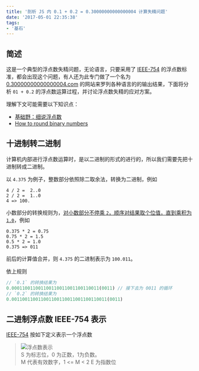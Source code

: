 ```yaml
---
title: '剖析 JS 内 0.1 + 0.2 = 0.30000000000000004 计算失精问题'
date: '2017-05-01 22:35:38'
tags:
- '基石'
---
```


## 简述
这是一个典型的浮点数失精问题，无论语言，只要采用了 [IEEE-754][l2] 的浮点数标准，都会出现这个问题，有人还为此专门做了一个名为  [0.30000000000000004.com][l1] 的网站来罗列各种语言的的输出结果，下面将分析 `01 + 0.2` 的浮点数运算过程，并讨论浮点数失精的应对方案。

理解下文可能需要以下知识点：  
* [基础野：细说浮点数][l4]
* [How to round binary numbers][l5]

## 十进制转二进制
计算机内部进行浮点数运算时，是以二进制的形式的进行的，所以我们需要先把十进制转成二进制。

以 `4.375` 为例子，整数部分依照除二取余法，转换为二进制，例如
```
4 / 2 =  2..0
2 / 2 =  1..0
4 => 100.
```
小数部分的转换规则为，[对小数部分不停乘 `2`，顺序对结果取个位值，直到乘积为 `1.0`][l3]，例如
```
0.375 * 2 = 0.75
0.75 * 2 = 1.5
0.5 * 2 = 1.0
0.375 => 011
```
前后的计算值合并，则 `4.375` 的二进制表示为 `100.011`。

依上规则
```javascript
// `0.1` 的转换结果为
0.000110011001100110011001100110011(0011) // 接下去为 0011 的循环
// `0.2` 的转换结果为
0.001100110011001100110011001100110011(0011)
```

## 二进制浮点数 IEEE-754 表示
[IEEE-754][m1] 按如下定义表示一个浮点数

> ![浮点数表示][m1]  
> S 为标志位，0 为正数，1为负数。  
> M 代表有效数字，1 <= M < 2
> E 为指数位

[l1]: http://0.30000000000000004.com "0.30000000000000004.com"
[l2]: ../Resources/IEEE-754-2008.pdf "IEEE-754-2008.pdf"
[l3]: http://stackoverflow.com/a/3954640/1914450 "convert float number to binary"
[l4]: http://www.cnblogs.com/fsjohnhuang/p/5109766.html "基础野：细说浮点数"
[l5]: https://medium.com/@maximus.koretskyi/how-to-round-binary-fractions-625c8fa3a1af "How to round binary numbers"
[m1]: http://mathjax.plusman.cn/svg/?m=V%3D(-1)%5ES%20*%20M%20*%202%5EE "V=(-1)^S * M * 2^E"

